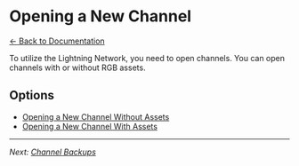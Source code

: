 # Opening a New Channel

[← Back to Documentation](README.md)

To utilize the Lightning Network, you need to open channels. You can open channels with or without RGB assets.

## Options

- [Opening a New Channel Without Assets](OpeningChannelWithoutAssets.md)
- [Opening a New Channel With Assets](OpeningChannelWithAssets.md)

---

*Next: [Channel Backups](ChannelBackups.md)*
